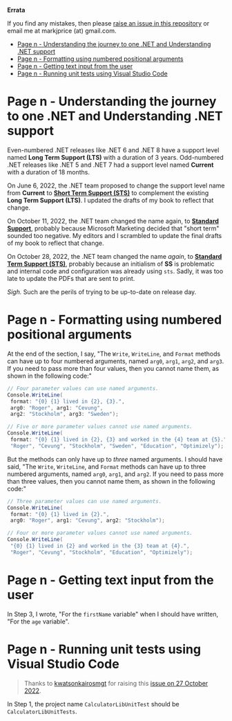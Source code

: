 **Errata**

If you find any mistakes, then please [raise an issue in this repository](https://github.com/markjprice/cs11dotnet7/issues) or email me at markjprice (at) gmail.com.

- [Page n - Understanding the journey to one .NET and Understanding .NET support](#page-n---understanding-the-journey-to-one-net-and-understanding-net-support)
- [Page n - Formatting using numbered positional arguments](#page-n---formatting-using-numbered-positional-arguments)
- [Page n - Getting text input from the user](#page-n---getting-text-input-from-the-user)
- [Page n - Running unit tests using Visual Studio Code](#page-n---running-unit-tests-using-visual-studio-code)

# Page n - Understanding the journey to one .NET and Understanding .NET support

Even-numbered .NET releases like .NET 6 and .NET 8 have a support level named **Long Term Support (LTS)** with a duration of 3 years. Odd-numbered .NET releases like .NET 5 and .NET 7 had a support level named **Current** with a duration of 18 months. 

On June 6, 2022, the .NET team proposed to change the support level name from **Current** to [**Short Term Support (STS)**](https://github.com/dotnet/announcements/issues/223) to complement the existing **Long Term Support (LTS)**. I updated the drafts of my book to reflect that change.

On October 11, 2022, the .NET team changed the name again, to [**Standard Support**](https://devblogs.microsoft.com/dotnet/announcing-dotnet-7-rc-2/#support), probably because Microsoft Marketing decided that "short term" sounded too negative. My editors and I scrambled to update the final drafts of my book to reflect that change.

On October 28, 2022, the .NET team changed the name *again*, to [**Standard Term Support (STS)**](https://twitter.com/mairacw/status/1585789100879069185), probably because an initialism of **SS** is problematic and internal code and configuration was already using `sts`. Sadly, it was too late to update the PDFs that are sent to print.

*Sigh.* Such are the perils of trying to be up-to-date on release day.

# Page n - Formatting using numbered positional arguments

At the end of the section, I say, "The `Write`, `WriteLine`, and `Format` methods can have up to four numbered arguments, named `arg0`, 
`arg1`, `arg2`, and `arg3`. If you need to pass more than four values, then you cannot name them, as shown in the following code:"

```cs
// Four parameter values can use named arguments.
Console.WriteLine(
 format: "{0} {1} lived in {2}, {3}.", 
 arg0: "Roger", arg1: "Cevung", 
 arg2: "Stockholm", arg3: "Sweden");

// Five or more parameter values cannot use named arguments.
Console.WriteLine(
 format: "{0} {1} lived in {2}, {3} and worked in the {4} team at {5}.", 
 "Roger", "Cevung", "Stockholm", "Sweden", "Education", "Optimizely");
```

But the methods can only have up to *three* named arguments. I should have said, "The `Write`, `WriteLine`, and `Format` methods can have up to three numbered arguments, named `arg0`, `arg1`, and `arg2`. If you need to pass more than three values, then you cannot name them, as shown in the following code:"

```cs
// Three parameter values can use named arguments.
Console.WriteLine(
 format: "{0} {1} lived in {2}.", 
 arg0: "Roger", arg1: "Cevung", arg2: "Stockholm");

// Four or more parameter values cannot use named arguments.
Console.WriteLine(
 "{0} {1} lived in {2} and worked in the {3} team at {4}.", 
 "Roger", "Cevung", "Stockholm", "Education", "Optimizely");
```

# Page n - Getting text input from the user

In Step 3, I wrote, "For the `firstName` variable" when I should have written, "For the `age` variable".

# Page n - Running unit tests using Visual Studio Code

> Thanks to [kwatsonkairosmgt](https://github.com/kwatsonkairosmgt) for raising this [issue on 27 October 2022](https://github.com/markjprice/cs10dotnet6/issues/106).

In Step 1, the project name `CalculatorLibUnitTest` should be `CalculatorLibUnitTests`.
